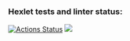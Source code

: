 ### Hexlet tests and linter status:
[![Actions Status](https://github.com/CherepovAlex/java-project-61/actions/workflows/hexlet-check.yml/badge.svg)](https://github.com/CherepovAlex/java-project-61/actions)
<a href="https://codeclimate.com/github/CherepovAlex/java-project-61/maintainability"><img src="https://api.codeclimate.com/v1/badges/17c8d2a9f2c963835231/maintainability" /></a>